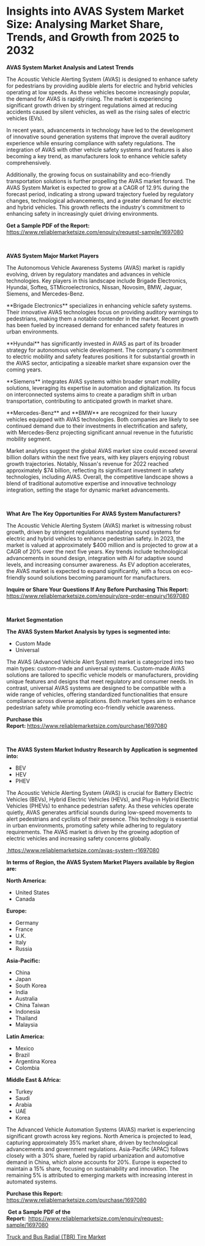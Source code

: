 <p><h1>Insights into AVAS System Market Size: Analysing Market Share, Trends, and Growth from 2025 to 2032</h1></p><p><strong>AVAS System Market Analysis and Latest Trends</strong></p>
<p><p>The Acoustic Vehicle Alerting System (AVAS) is designed to enhance safety for pedestrians by providing audible alerts for electric and hybrid vehicles operating at low speeds. As these vehicles become increasingly popular, the demand for AVAS is rapidly rising. The market is experiencing significant growth driven by stringent regulations aimed at reducing accidents caused by silent vehicles, as well as the rising sales of electric vehicles (EVs). </p><p>In recent years, advancements in technology have led to the development of innovative sound generation systems that improve the overall auditory experience while ensuring compliance with safety regulations. The integration of AVAS with other vehicle safety systems and features is also becoming a key trend, as manufacturers look to enhance vehicle safety comprehensively.</p><p>Additionally, the growing focus on sustainability and eco-friendly transportation solutions is further propelling the AVAS market forward. The AVAS System Market is expected to grow at a CAGR of 12.9% during the forecast period, indicating a strong upward trajectory fueled by regulatory changes, technological advancements, and a greater demand for electric and hybrid vehicles. This growth reflects the industry's commitment to enhancing safety in increasingly quiet driving environments.</p></p>
<p><strong>Get a Sample PDF of the Report:&nbsp;</strong> <a href="https://www.reliablemarketsize.com/enquiry/request-sample/1697080?utm_campaign=1884&utm_medium=2&utm_source=Github&utm_content=ia&utm_term=08012025&utm_id=avas-system">https://www.reliablemarketsize.com/enquiry/request-sample/1697080</a></p>
<p>&nbsp;</p>
<p><strong>AVAS System Major Market Players</strong></p>
<p><p>The Autonomous Vehicle Awareness Systems (AVAS) market is rapidly evolving, driven by regulatory mandates and advances in vehicle technologies. Key players in this landscape include Brigade Electronics, Hyundai, Softeq, STMicroelectronics, Nissan, Novosim, BMW, Jaguar, Siemens, and Mercedes-Benz.</p><p>**Brigade Electronics** specializes in enhancing vehicle safety systems. Their innovative AVAS technologies focus on providing auditory warnings to pedestrians, making them a notable contender in the market. Recent growth has been fueled by increased demand for enhanced safety features in urban environments.</p><p>**Hyundai** has significantly invested in AVAS as part of its broader strategy for autonomous vehicle development. The company's commitment to electric mobility and safety features positions it for substantial growth in the AVAS sector, anticipating a sizeable market share expansion over the coming years.</p><p>**Siemens** integrates AVAS systems within broader smart mobility solutions, leveraging its expertise in automation and digitalization. Its focus on interconnected systems aims to create a paradigm shift in urban transportation, contributing to anticipated growth in market share.</p><p>**Mercedes-Benz** and **BMW** are recognized for their luxury vehicles equipped with AVAS technologies. Both companies are likely to see continued demand due to their investments in electrification and safety, with Mercedes-Benz projecting significant annual revenue in the futuristic mobility segment.</p><p>Market analytics suggest the global AVAS market size could exceed several billion dollars within the next five years, with key players enjoying robust growth trajectories. Notably, Nissan's revenue for 2022 reached approximately $74 billion, reflecting its significant investment in safety technologies, including AVAS. Overall, the competitive landscape shows a blend of traditional automotive expertise and innovative technology integration, setting the stage for dynamic market advancements.</p></p>
<p>&nbsp;</p>
<p><strong>What Are The Key Opportunities For AVAS System Manufacturers?</strong></p>
<p><p>The Acoustic Vehicle Alerting System (AVAS) market is witnessing robust growth, driven by stringent regulations mandating sound systems for electric and hybrid vehicles to enhance pedestrian safety. In 2023, the market is valued at approximately $400 million and is projected to grow at a CAGR of 20% over the next five years. Key trends include technological advancements in sound design, integration with AI for adaptive sound levels, and increasing consumer awareness. As EV adoption accelerates, the AVAS market is expected to expand significantly, with a focus on eco-friendly sound solutions becoming paramount for manufacturers.</p></p>
<p><strong>Inquire or Share Your Questions If Any Before Purchasing This Report:</strong> <a href="https://www.reliablemarketsize.com/enquiry/pre-order-enquiry/1697080?utm_campaign=1884&utm_medium=2&utm_source=Github&utm_content=ia&utm_term=08012025&utm_id=avas-system">https://www.reliablemarketsize.com/enquiry/pre-order-enquiry/1697080</a></p>
<p>&nbsp;</p>
<p><strong>Market Segmentation</strong></p>
<p><strong>The AVAS System Market Analysis by types is segmented into:</strong></p>
<p><ul><li>Custom Made</li><li>Universal</li></ul></p>
<p><p>The AVAS (Advanced Vehicle Alert System) market is categorized into two main types: custom-made and universal systems. Custom-made AVAS solutions are tailored to specific vehicle models or manufacturers, providing unique features and designs that meet regulatory and consumer needs. In contrast, universal AVAS systems are designed to be compatible with a wide range of vehicles, offering standardized functionalities that ensure compliance across diverse applications. Both market types aim to enhance pedestrian safety while promoting eco-friendly vehicle awareness.</p></p>
<p><strong>Purchase this Report:&nbsp;</strong><a href="https://www.reliablemarketsize.com/purchase/1697080?utm_campaign=1884&utm_medium=2&utm_source=Github&utm_content=ia&utm_term=08012025&utm_id=avas-system">https://www.reliablemarketsize.com/purchase/1697080</a></p>
<p>&nbsp;</p>
<p><strong>The AVAS System Market Industry Research by Application is segmented into:</strong></p>
<p><ul><li>BEV</li><li>HEV</li><li>PHEV</li></ul></p>
<p><p>The Acoustic Vehicle Alerting System (AVAS) is crucial for Battery Electric Vehicles (BEVs), Hybrid Electric Vehicles (HEVs), and Plug-in Hybrid Electric Vehicles (PHEVs) to enhance pedestrian safety. As these vehicles operate quietly, AVAS generates artificial sounds during low-speed movements to alert pedestrians and cyclists of their presence. This technology is essential in urban environments, promoting safety while adhering to regulatory requirements. The AVAS market is driven by the growing adoption of electric vehicles and increasing safety concerns globally.</p></p>
<p><a href="https://www.reliablemarketsize.com/avas-system-r1697080?utm_campaign=1884&utm_medium=2&utm_source=Github&utm_content=ia&utm_term=08012025&utm_id=avas-system">&nbsp;https://www.reliablemarketsize.com/avas-system-r1697080</a></p>
<p><strong>In terms of Region, the AVAS System Market Players available by Region are:</strong></p>
<p>
    <p> <strong> North America: </strong>
        <ul>
            <li>United States</li>
            <li>Canada</li>
        </ul>
        </p> 
    <p> <strong> Europe: </strong>
        <ul>
            <li>Germany</li>
            <li>France</li>
            <li>U.K.</li>
            <li>Italy</li>
            <li>Russia</li>
        </ul>
        </p> 
    <p> <strong> Asia-Pacific: </strong>
        <ul>
            <li>China</li>
            <li>Japan</li>
            <li>South Korea</li>
            <li>India</li>
            <li>Australia</li>
            <li>China Taiwan</li>
            <li>Indonesia</li>
            <li>Thailand</li>
            <li>Malaysia</li>
        </ul>
        </p> 
    <p> <strong> Latin America: </strong>
        <ul>
            <li>Mexico</li>
            <li>Brazil</li>
            <li>Argentina Korea</li>
            <li>Colombia</li>
        </ul>
        </p> 
    <p> <strong> Middle East & Africa: </strong>
        <ul>
            <li>Turkey</li>
            <li>Saudi</li>
            <li>Arabia</li>
            <li>UAE</li>
            <li>Korea</li>
        </ul>
    </p>
    </p>
<p><p>The Advanced Vehicle Automation Systems (AVAS) market is experiencing significant growth across key regions. North America is projected to lead, capturing approximately 35% market share, driven by technological advancements and government regulations. Asia-Pacific (APAC) follows closely with a 30% share, fueled by rapid urbanization and automotive demand in China, which alone accounts for 20%. Europe is expected to maintain a 15% share, focusing on sustainability and innovation. The remaining 5% is attributed to emerging markets with increasing interest in automated systems.</p></p>
<p><strong>Purchase this Report: </strong><a href="https://www.reliablemarketsize.com/purchase/1697080?utm_campaign=1884&utm_medium=2&utm_source=Github&utm_content=ia&utm_term=08012025&utm_id=avas-system">https://www.reliablemarketsize.com/purchase/1697080</a></p>
<p>&nbsp;<strong>Get a Sample PDF of the Report:&nbsp;&nbsp;</strong><a href="https://www.reliablemarketsize.com/enquiry/request-sample/1697080?utm_campaign=1884&utm_medium=2&utm_source=Github&utm_content=ia&utm_term=08012025&utm_id=avas-system">https://www.reliablemarketsize.com/enquiry/request-sample/1697080</a></p>
<p><strong></strong></p>
<p><p><a href="https://github.com/pizolina/Market-Research-Report-List-6/blob/main/truck-and-bus-radial-tbr-tire-market.md?utm_campaign=1884&utm_medium=2&utm_source=Github&utm_content=ia&utm_term=08012025&utm_id=avas-system">Truck and Bus Radial (TBR) Tire Market</a></p></p>